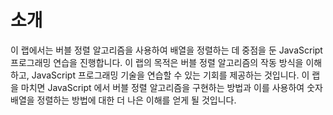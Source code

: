 # 소개

이 랩에서는 버블 정렬 알고리즘을 사용하여 배열을 정렬하는 데 중점을 둔 JavaScript 프로그래밍 연습을 진행합니다. 이 랩의 목적은 버블 정렬 알고리즘의 작동 방식을 이해하고, JavaScript 프로그래밍 기술을 연습할 수 있는 기회를 제공하는 것입니다. 이 랩을 마치면 JavaScript 에서 버블 정렬 알고리즘을 구현하는 방법과 이를 사용하여 숫자 배열을 정렬하는 방법에 대한 더 나은 이해를 얻게 될 것입니다.
